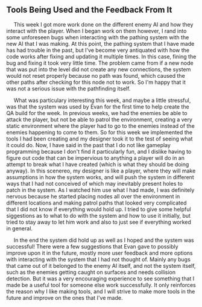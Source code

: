 Tools Being Used and the Feedback From It
------

&nbsp;&nbsp;&nbsp;&nbsp;&nbsp;This week I got more work done on the different enemy AI and how they interact with the player. When I began work on them however, I rand into some unforeseen bugs when interacting with the pathing system with the new AI that I was making. At this point, the pathing system that I have made has had trouble in the past, but I've become very antiquated with how the code works after fixing and updating it multiple times. In this case, fining the bug and fixing it took very little time. The problem came from if a new node that was put into the level did not create any new connections, the system would not reset properly because no path was found, which caused the other paths after checking for this node not to work. So I'm happy that it was not a serious issue with the pathfinding itself.

&nbsp;&nbsp;&nbsp;&nbsp;&nbsp;What was particulary interesting this week, and maybe a little stressful, was that the system was used by Evan for the first time to help create the QA build for the week. In previous weeks, we had the enemies be able to attack the player, but not be able to patrol the environment, creating a very static environment where the player had to go to the enemies instead of the enemies happening to come to them. So for this week we implemented the tools I had been creating and my designer took it to the test of seeing what it could do. Now, I have said in the past that I do not like gameplay programming because I don't find it particularly fun, and I dislike having to figure out code that can be impervious to anything a player will do in an attempt to break what I have created (which is what they should be doing anyway). In this scenereo, my designer is like a player, where they will make assumptions in how the system works, and will push the system in different ways that I had not conceived of which may inevitably present holes to patch in the system. As I watched him use what I had made, I was definitely nervous because he started placing nodes all over the environment in different locations and making patrol paths that looked very complicated that I did not know if everything would hold up. I tried to give some helpful siggestions as to what to do with the system and how to use it initially, but tried to stay away to let him work and also to just see if everything worked in general.

&nbsp;&nbsp;&nbsp;&nbsp;&nbsp;In the end the system did hold up as well as I hoped and the system was successful! There were a few suggestions that Evan gave to possibly improve upon it in the future, mostly more user feedback and more options with interacting with the system that I had not thought of. Mainly any bugs that came out of it belonged to the enemy AI itself, and not the system itself, such as the enemies getting caught on surfaces and needs collision detection. But it was a very encouraging experience to see something that I made be a useful tool for someone else work successfully. It only reinforces the reason why I like making tools, and I will strive to make more tools in the future and improve on the ones that I've made.
